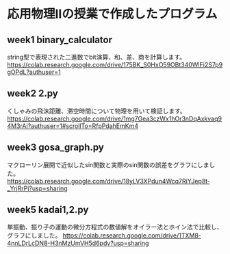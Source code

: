 # 応用物理IIの授業で作成したプログラム

## week1 binary_calculator 
string型で表現された二進数でbit演算、和、差、商を計算します。
https://colab.research.google.com/drive/175BK_S0HxO59OBt340WlFi2S7p9gOPdL?authuser=1

## week2 2.py 
くしゃみの飛沫距離、滞空時間について物理を用いて検証します。
https://colab.research.google.com/drive/1mg7Gea3czWx1hOr3nDqAxkvaq94M3rAi?authuser=1#scrollTo=RfpPdahEmKm4

## week3 gosa_graph.py 
マクローリン展開で近似したsin関数と実際のsin関数の誤差をグラフにしました。
https://colab.research.google.com/drive/18yLV3XPdun4Wcq7RiYJep8t-_YrjRrPj?usp=sharing

## week5 kadai1,2.py 
単振動、振り子の運動の微分方程式の数値解をオイラー法とホイン法で比較し、グラフにしました。
https://colab.research.google.com/drive/1TXM8-4nnLDrLcDN8-H3nMzUmVH5d6pdv?usp=sharing